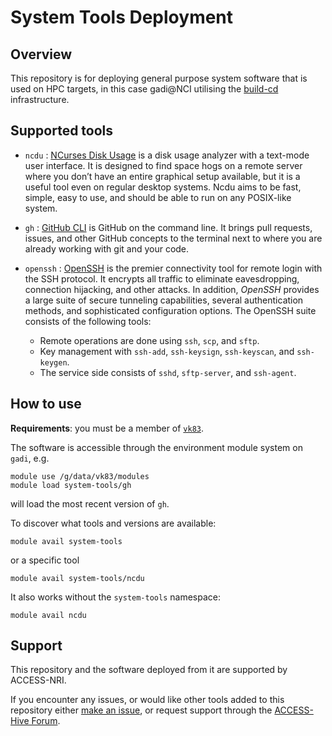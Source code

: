 # System Tools Deployment

## Overview

This repository is for deploying general purpose system software that is used on HPC targets, in this case gadi@NCI utilising the [build-cd](https://github.com/ACCESS-NRI/build-cd) infrastructure.

## Supported tools

* `ncdu` : [NCurses Disk Usage](https://dev.yorhel.nl/ncdu) is a disk usage analyzer with a text-mode user interface. It is designed to find space hogs on a remote server where you don’t have an entire graphical setup available, but it is a useful tool even on regular desktop systems. Ncdu aims to be fast, simple, easy to use, and should be able to run on any POSIX-like system.

* `gh` : [GitHub CLI](https://cli.github.com) is GitHub on the command line. It brings pull requests, issues, and other GitHub concepts to the terminal next to where you are already working with git and your code.

* `openssh` : [OpenSSH](https://www.openssh.com/) is the premier connectivity tool for remote login with the SSH protocol. It encrypts all traffic to eliminate eavesdropping, connection hijacking, and other attacks. In addition, _OpenSSH_ provides a large suite of secure tunneling capabilities, several authentication methods, and sophisticated configuration options.
The OpenSSH suite consists of the following tools:
  - Remote operations are done using `ssh`, `scp`, and `sftp`.
  - Key management with `ssh-add`, `ssh-keysign`, `ssh-keyscan`, and `ssh-keygen`.
  - The service side consists of `sshd`, `sftp-server`, and `ssh-agent`.

## How to use

**Requirements**: you must be a member of [`vk83`](https://my.nci.org.au/mancini/project/vk83).

The software is accessible through the environment module system on `gadi`, e.g.
```
module use /g/data/vk83/modules
module load system-tools/gh
```
will load the most recent version of `gh`.

To discover what tools and versions are available:
```
module avail system-tools
```
or a specific tool
```
module avail system-tools/ncdu
```
It also works without the `system-tools` namespace:
```
module avail ncdu
```

## Support

This repository and the software deployed from it are supported by ACCESS-NRI.

If you encounter any issues, or would like other tools added to this repository either [make an issue](https://github.com/ACCESS-NRI/system-tools/issues), or request support through the [ACCESS-Hive Forum](https://forum.access-hive.org.au/t/access-help-and-support/908).
